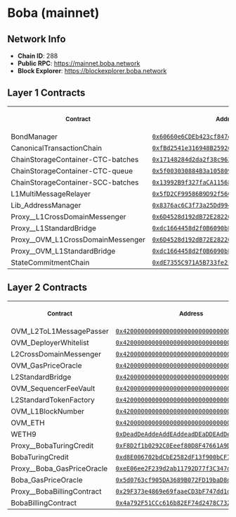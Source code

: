 # Boba (mainnet)
## Network Info
- **Chain ID**: 288
- **Public RPC**: https://mainnet.boba.network
- **Block Explorer**: https://blockexplorer.boba.network
## Layer 1 Contracts
<table>
<tr>
<th>
<img width="506px" height="0px" />
<p><small>Contract</small></p>
</th>
<th>
<img width="506px" height="0px" />
<p><small>Address</small></p>
</th>
</tr>
<tr>
<td>
BondManager
</td>
<td align="center">
<a href="https://etherscan.io/address/0x60660e6CDEb423cf847dD11De4C473130D65b627">
<code>0x60660e6CDEb423cf847dD11De4C473130D65b627</code>
</a>
</td>
</tr>
<tr>
<td>
CanonicalTransactionChain
</td>
<td align="center">
<a href="https://etherscan.io/address/0xfBd2541e316948B259264c02f370eD088E04c3Db">
<code>0xfBd2541e316948B259264c02f370eD088E04c3Db</code>
</a>
</td>
</tr>
<tr>
<td>
ChainStorageContainer-CTC-batches
</td>
<td align="center">
<a href="https://etherscan.io/address/0x17148284d2da2f38c96346f1776C1BF7D7691231">
<code>0x17148284d2da2f38c96346f1776C1BF7D7691231</code>
</a>
</td>
</tr>
<tr>
<td>
ChainStorageContainer-CTC-queue
</td>
<td align="center">
<a href="https://etherscan.io/address/0x5f003030884B3a105809a0Eb0C0C28Ac40ECCD8d">
<code>0x5f003030884B3a105809a0Eb0C0C28Ac40ECCD8d</code>
</a>
</td>
</tr>
<tr>
<td>
ChainStorageContainer-SCC-batches
</td>
<td align="center">
<a href="https://etherscan.io/address/0x13992B9f327faCA11568BE18a8ad3E9747e87d93">
<code>0x13992B9f327faCA11568BE18a8ad3E9747e87d93</code>
</a>
</td>
</tr>
<tr>
<td>
L1MultiMessageRelayer
</td>
<td align="center">
<a href="https://etherscan.io/address/0x5fD2CF99586B9D92f56CbaD0A3Ea4DF256A0070B">
<code>0x5fD2CF99586B9D92f56CbaD0A3Ea4DF256A0070B</code>
</a>
</td>
</tr>
<tr>
<td>
Lib_AddressManager
</td>
<td align="center">
<a href="https://etherscan.io/address/0x8376ac6C3f73a25Dd994E0b0669ca7ee0C02F089">
<code>0x8376ac6C3f73a25Dd994E0b0669ca7ee0C02F089</code>
</a>
</td>
</tr>
<tr>
<td>
Proxy__L1CrossDomainMessenger
</td>
<td align="center">
<a href="https://etherscan.io/address/0x6D4528d192dB72E282265D6092F4B872f9Dff69e">
<code>0x6D4528d192dB72E282265D6092F4B872f9Dff69e</code>
</a>
</td>
</tr>
<tr>
<td>
Proxy__L1StandardBridge
</td>
<td align="center">
<a href="https://etherscan.io/address/0xdc1664458d2f0B6090bEa60A8793A4E66c2F1c00">
<code>0xdc1664458d2f0B6090bEa60A8793A4E66c2F1c00</code>
</a>
</td>
</tr>
<tr>
<td>
Proxy__OVM_L1CrossDomainMessenger
</td>
<td align="center">
<a href="https://etherscan.io/address/0x6D4528d192dB72E282265D6092F4B872f9Dff69e">
<code>0x6D4528d192dB72E282265D6092F4B872f9Dff69e</code>
</a>
</td>
</tr>
<tr>
<td>
Proxy__OVM_L1StandardBridge
</td>
<td align="center">
<a href="https://etherscan.io/address/0xdc1664458d2f0B6090bEa60A8793A4E66c2F1c00">
<code>0xdc1664458d2f0B6090bEa60A8793A4E66c2F1c00</code>
</a>
</td>
</tr>
<tr>
<td>
StateCommitmentChain
</td>
<td align="center">
<a href="https://etherscan.io/address/0xdE7355C971A5B733fe2133753Abd7e5441d441Ec">
<code>0xdE7355C971A5B733fe2133753Abd7e5441d441Ec</code>
</a>
</td>
</tr>
</table>

## Layer 2 Contracts
<table>
<tr>
<th>
<img width="506px" height="0px" />
<p><small>Contract</small></p>
</th>
<th>
<img width="506px" height="0px" />
<p><small>Address</small></p>
</th>
</tr>
<tr>
<td>
OVM_L2ToL1MessagePasser
</td>
<td align="center">
<a href="https://blockexplorer.boba.network/address/0x4200000000000000000000000000000000000000">
<code>0x4200000000000000000000000000000000000000</code>
</a>
</td>
</tr>
<tr>
<td>
OVM_DeployerWhitelist
</td>
<td align="center">
<a href="https://blockexplorer.boba.network/address/0x4200000000000000000000000000000000000002">
<code>0x4200000000000000000000000000000000000002</code>
</a>
</td>
</tr>
<tr>
<td>
L2CrossDomainMessenger
</td>
<td align="center">
<a href="https://blockexplorer.boba.network/address/0x4200000000000000000000000000000000000007">
<code>0x4200000000000000000000000000000000000007</code>
</a>
</td>
</tr>
<tr>
<td>
OVM_GasPriceOracle
</td>
<td align="center">
<a href="https://blockexplorer.boba.network/address/0x420000000000000000000000000000000000000F">
<code>0x420000000000000000000000000000000000000F</code>
</a>
</td>
</tr>
<tr>
<td>
L2StandardBridge
</td>
<td align="center">
<a href="https://blockexplorer.boba.network/address/0x4200000000000000000000000000000000000010">
<code>0x4200000000000000000000000000000000000010</code>
</a>
</td>
</tr>
<tr>
<td>
OVM_SequencerFeeVault
</td>
<td align="center">
<a href="https://blockexplorer.boba.network/address/0x4200000000000000000000000000000000000011">
<code>0x4200000000000000000000000000000000000011</code>
</a>
</td>
</tr>
<tr>
<td>
L2StandardTokenFactory
</td>
<td align="center">
<a href="https://blockexplorer.boba.network/address/0x4200000000000000000000000000000000000012">
<code>0x4200000000000000000000000000000000000012</code>
</a>
</td>
</tr>
<tr>
<td>
OVM_L1BlockNumber
</td>
<td align="center">
<a href="https://blockexplorer.boba.network/address/0x4200000000000000000000000000000000000013">
<code>0x4200000000000000000000000000000000000013</code>
</a>
</td>
</tr>
<tr>
<td>
OVM_ETH
</td>
<td align="center">
<a href="https://blockexplorer.boba.network/address/0x4200000000000000000000000000000000000006">
<code>0x4200000000000000000000000000000000000006</code>
</a>
</td>
</tr>
<tr>
<td>
WETH9
</td>
<td align="center">
<a href="https://blockexplorer.boba.network/address/0xDeadDeAddeAddEAddeadDEaDDEAdDeaDDeAD0000">
<code>0xDeadDeAddeAddEAddeadDEaDDEAdDeaDDeAD0000</code>
</a>
</td>
</tr>
<tr>
<td>
Proxy__BobaTuringCredit
</td>
<td align="center">
<a href="https://blockexplorer.boba.network/address/0xF8D2f1b0292C0Eeef80D8F47661A9DaCDB4b23bf">
<code>0xF8D2f1b0292C0Eeef80D8F47661A9DaCDB4b23bf</code>
</a>
</td>
</tr>
<tr>
<td>
BobaTuringCredit
</td>
<td align="center">
<a href="https://blockexplorer.boba.network/address/0xd8E006702bdCbE2582dF13f900bCF750129bB4491">
<code>0xd8E006702bdCbE2582dF13f900bCF750129bB449</code>
</a>
</td>
</tr>
<tr>
<td>
Proxy__Boba_GasPriceOracle
</td>
<td align="center">
<a href="https://blockexplorer.boba.network/address/0xeE06ee2F239d2ab11792D77f3C347d919ddA0d51">
<code>0xeE06ee2F239d2ab11792D77f3C347d919ddA0d51</code>
</a>
</td>
</tr>
<tr>
<td>
Boba_GasPriceOracle
</td>
<td align="center">
<a href="https://blockexplorer.boba.network/address/0x5d0763cf905DA3689B072FD19baD8dF823b2c349">
<code>0x5d0763cf905DA3689B072FD19baD8dF823b2c349</code>
</a>
</td>
</tr>
<tr>
<td>
Proxy__BobaBillingContract
</td>
<td align="center">
<a href="https://blockexplorer.boba.network/address/0x29F373e4869e69faaeCD3bF747dd1d965328b69f">
<code>0x29F373e4869e69faaeCD3bF747dd1d965328b69f</code>
</a>
</td>
</tr>
<tr>
<td>
BobaBillingContract
</td>
<td align="center">
<a href="https://blockexplorer.boba.network/address/0x4a792F51CCc616b82EF74d2478C732e161c5E6b1">
<code>0x4a792F51CCc616b82EF74d2478C732e161c5E6b1</code>
</a>
</td>
</tr>
</table>

